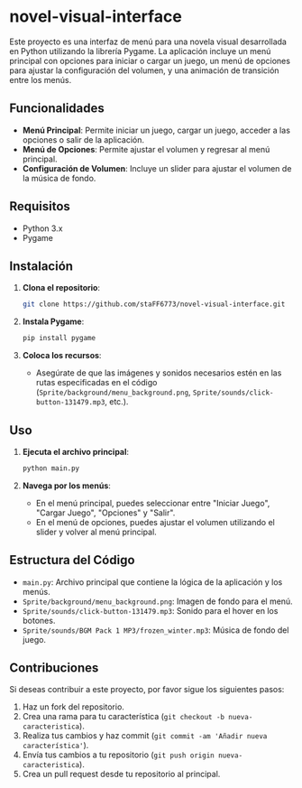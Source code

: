 # novel-visual-interface

Este proyecto es una interfaz de menú para una novela visual desarrollada en Python utilizando la librería Pygame. La aplicación incluye un menú principal con opciones para iniciar o cargar un juego, un menú de opciones para ajustar la configuración del volumen, y una animación de transición entre los menús.

## Funcionalidades

- **Menú Principal**: Permite iniciar un juego, cargar un juego, acceder a las opciones o salir de la aplicación.
- **Menú de Opciones**: Permite ajustar el volumen y regresar al menú principal.
- **Configuración de Volumen**: Incluye un slider para ajustar el volumen de la música de fondo.

## Requisitos

- Python 3.x
- Pygame

## Instalación

1. **Clona el repositorio**:
    ```bash
    git clone https://github.com/staFF6773/novel-visual-interface.git
    ```

2. **Instala Pygame**:
    ```bash
    pip install pygame
    ```

3. **Coloca los recursos**:
   - Asegúrate de que las imágenes y sonidos necesarios estén en las rutas especificadas en el código (`Sprite/background/menu_background.png`, `Sprite/sounds/click-button-131479.mp3`, etc.).

## Uso

1. **Ejecuta el archivo principal**:
    ```bash
    python main.py
    ```

2. **Navega por los menús**:
   - En el menú principal, puedes seleccionar entre "Iniciar Juego", "Cargar Juego", "Opciones" y "Salir".
   - En el menú de opciones, puedes ajustar el volumen utilizando el slider y volver al menú principal.

## Estructura del Código

- `main.py`: Archivo principal que contiene la lógica de la aplicación y los menús.
- `Sprite/background/menu_background.png`: Imagen de fondo para el menú.
- `Sprite/sounds/click-button-131479.mp3`: Sonido para el hover en los botones.
- `Sprite/sounds/BGM Pack 1 MP3/frozen_winter.mp3`: Música de fondo del juego.

## Contribuciones

Si deseas contribuir a este proyecto, por favor sigue los siguientes pasos:
1. Haz un fork del repositorio.
2. Crea una rama para tu característica (`git checkout -b nueva-caracteristica`).
3. Realiza tus cambios y haz commit (`git commit -am 'Añadir nueva característica'`).
4. Envía tus cambios a tu repositorio (`git push origin nueva-caracteristica`).
5. Crea un pull request desde tu repositorio al principal.
